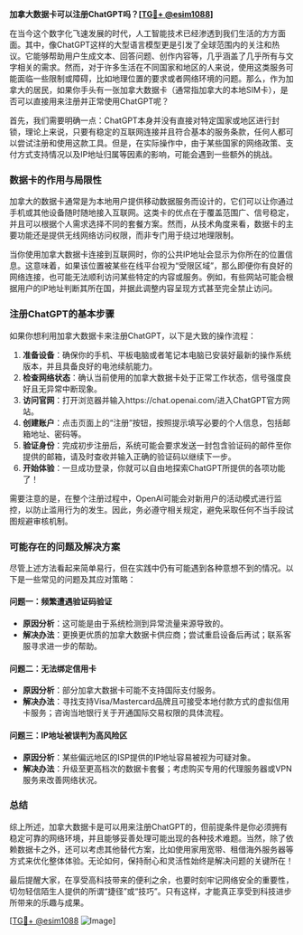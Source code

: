 **加拿大数据卡可以注册ChatGPT吗？[[TG💪+ @esim1088](https://t.me/s/esim1088)]**

在当今这个数字化飞速发展的时代，人工智能技术已经渗透到我们生活的方方面面。其中，像ChatGPT这样的大型语言模型更是引发了全球范围内的关注和热议。它能够帮助用户生成文本、回答问题、创作内容等，几乎涵盖了几乎所有与文字相关的需求。然而，对于许多生活在不同国家和地区的人来说，使用这类服务可能面临一些限制或障碍，比如地理位置的要求或者网络环境的问题。那么，作为加拿大的居民，如果你手头有一张加拿大数据卡（通常指加拿大的本地SIM卡），是否可以直接用来注册并正常使用ChatGPT呢？

首先，我们需要明确一点：ChatGPT本身并没有直接对特定国家或地区进行封锁，理论上来说，只要有稳定的互联网连接并且符合基本的服务条款，任何人都可以尝试注册和使用这款工具。但是，在实际操作中，由于某些国家的网络政策、支付方式支持情况以及IP地址归属等因素的影响，可能会遇到一些额外的挑战。

### 数据卡的作用与局限性

加拿大的数据卡通常是为本地用户提供移动数据服务而设计的，它们可以让你通过手机或其他设备随时随地接入互联网。这类卡的优点在于覆盖范围广、信号稳定，并且可以根据个人需求选择不同的套餐方案。然而，从技术角度来看，数据卡的主要功能还是提供无线网络访问权限，而非专门用于绕过地理限制。

当你使用加拿大数据卡连接到互联网时，你的公共IP地址会显示为你所在的位置信息。这意味着，如果该位置被某些在线平台视为“受限区域”，那么即便你有良好的网络连接，也可能无法顺利访问某些特定的内容或服务。例如，有些网站可能会根据用户的IP地址判断其所在国，并据此调整内容呈现方式甚至完全禁止访问。

### 注册ChatGPT的基本步骤

如果你想利用加拿大数据卡来注册ChatGPT，以下是大致的操作流程：

1. **准备设备**：确保你的手机、平板电脑或者笔记本电脑已安装好最新的操作系统版本，并且具备良好的电池续航能力。
2. **检查网络状态**：确认当前使用的加拿大数据卡处于正常工作状态，信号强度良好且无异常中断现象。
3. **访问官网**：打开浏览器并输入https://chat.openai.com/进入ChatGPT官方网站。
4. **创建账户**：点击页面上的“注册”按钮，按照提示填写必要的个人信息，包括邮箱地址、密码等。
5. **验证身份**：完成初步注册后，系统可能会要求发送一封包含验证码的邮件至你提供的邮箱，请及时查收并输入正确的验证码以继续下一步。
6. **开始体验**：一旦成功登录，你就可以自由地探索ChatGPT所提供的各项功能了！

需要注意的是，在整个注册过程中，OpenAI可能会对新用户的活动模式进行监控，以防止滥用行为的发生。因此，务必遵守相关规定，避免采取任何不当手段试图规避审核机制。

### 可能存在的问题及解决方案

尽管上述方法看起来简单易行，但在实践中仍有可能遇到各种意想不到的情况。以下是一些常见的问题及其应对策略：

#### 问题一：频繁遭遇验证码验证
- **原因分析**：这可能是由于系统检测到异常流量来源导致的。
- **解决办法**：更换更优质的加拿大数据卡供应商；尝试重启设备后再试；联系客服寻求进一步的帮助。

#### 问题二：无法绑定信用卡
- **原因分析**：部分加拿大数据卡可能不支持国际支付服务。
- **解决办法**：寻找支持Visa/Mastercard品牌且可接受本地付款方式的虚拟信用卡服务；咨询当地银行关于开通国际交易权限的具体流程。

#### 问题三：IP地址被误判为高风险区
- **原因分析**：某些偏远地区的ISP提供的IP地址容易被视为可疑对象。
- **解决办法**：升级至更高档次的数据卡套餐；考虑购买专用的代理服务器或VPN服务来改善网络状况。

### 总结

综上所述，加拿大数据卡是可以用来注册ChatGPT的，但前提条件是你必须拥有稳定可靠的网络环境，并且能够妥善处理可能出现的各种技术难题。当然，除了依赖数据卡之外，还可以考虑其他替代方案，比如使用家用宽带、租借海外服务器等方式来优化整体体验。无论如何，保持耐心和灵活性始终是解决问题的关键所在！

最后提醒大家，在享受高科技带来的便利之余，也要时刻牢记网络安全的重要性，切勿轻信陌生人提供的所谓“捷径”或“技巧”。只有这样，才能真正享受到科技进步所带来的乐趣与成果。

[[TG💪+ @esim1088](https://t.me/s/esim1088) ![Image](https://i.postimg.cc/4NQfJmqS/Snipaste-2025-05-13-00-14-12.png)]